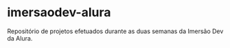 # imersaodev-alura
Repositório de projetos efetuados durante as duas semanas da Imersão Dev da Alura.
